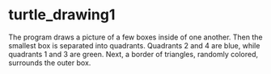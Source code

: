 # turtle_drawing1
The program draws a picture of a few boxes inside of one another. 
Then the smallest box is separated into quadrants. Quadrants 2 and 4 are blue, while quadrants 1 and 3 are green. 
Next, a border of triangles, randomly colored, surrounds the outer box.
 
